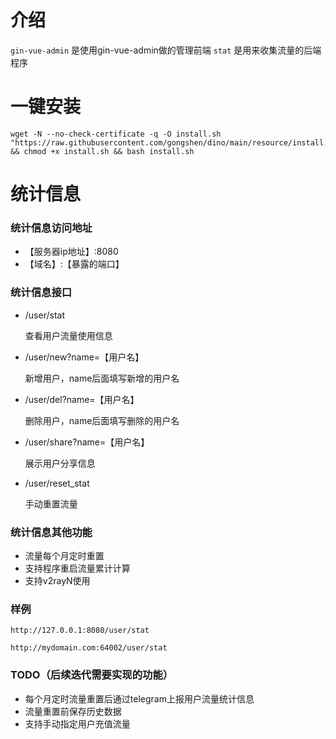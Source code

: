# 介绍
`gin-vue-admin` 是使用gin-vue-admin做的管理前端
`stat` 是用来收集流量的后端程序

# 一键安装
```shell
wget -N --no-check-certificate -q -O install.sh "https://raw.githubusercontent.com/gongshen/dino/main/resource/install.sh" && chmod +x install.sh && bash install.sh
```

# 统计信息
### 统计信息访问地址
- 【服务器ip地址】:8080
- 【域名】:【暴露的端口】

### 统计信息接口
- /user/stat

    查看用户流量使用信息

- /user/new?name=【用户名】

    新增用户，name后面填写新增的用户名

- /user/del?name=【用户名】

    删除用户，name后面填写删除的用户名

- /user/share?name=【用户名】

    展示用户分享信息
- /user/reset_stat
  
  手动重置流量

### 统计信息其他功能
- 流量每个月定时重置
- 支持程序重启流量累计计算
- 支持v2rayN使用

### 样例
```http request
http://127.0.0.1:8080/user/stat
```
```http request
http://mydomain.com:64002/user/stat
```

### TODO（后续迭代需要实现的功能）
- 每个月定时流量重置后通过telegram上报用户流量统计信息
- 流量重置前保存历史数据
- 支持手动指定用户充值流量